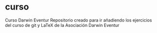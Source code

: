 # curso
Curso Darwin Eventur
Repositorio creado para ir añadiendo los ejercicios del curso de git y LaTeX de la Asociación Darwin Eventur
